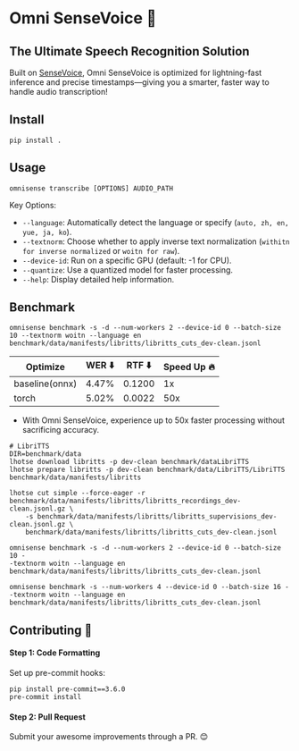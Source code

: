 # Omni SenseVoice 🚀

## The Ultimate Speech Recognition Solution
Built on [SenseVoice](https://github.com/FunAudioLLM/SenseVoice), Omni SenseVoice is optimized for lightning-fast inference and precise timestamps—giving you a smarter, faster way to handle audio transcription!

## Install
```
pip install .
```

## Usage
```
omnisense transcribe [OPTIONS] AUDIO_PATH
```
Key Options:
* `--language`: Automatically detect the language or specify (`auto, zh, en, yue, ja, ko`).
* `--textnorm`: Choose whether to apply inverse text normalization (`withitn for inverse normalized` or `woitn for raw`).
* `--device-id`: Run on a specific GPU (default: -1 for CPU).
* `--quantize`: Use a quantized model for faster processing.
* `--help`: Display detailed help information.

## Benchmark
`omnisense benchmark -s -d --num-workers 2 --device-id 0 --batch-size 10 --textnorm woitn --language en benchmark/data/manifests/libritts/libritts_cuts_dev-clean.jsonl`

| Optimize       | WER ⬇️  | RTF ⬇️ | Speed Up 🔥 |
| -----          |-----   | ----- |  ----- |
| baseline(onnx) | 4.47%  | 0.1200 |  1x   |
| torch          | 5.02%  | 0.0022 | 50x   |

* With Omni SenseVoice, experience up to 50x faster processing without sacrificing accuracy.


```
# LibriTTS
DIR=benchmark/data
lhotse download libritts -p dev-clean benchmark/dataLibriTTS
lhotse prepare libritts -p dev-clean benchmark/data/LibriTTS/LibriTTS benchmark/data/manifests/libritts

lhotse cut simple --force-eager -r benchmark/data/manifests/libritts/libritts_recordings_dev-clean.jsonl.gz \
    -s benchmark/data/manifests/libritts/libritts_supervisions_dev-clean.jsonl.gz \
    benchmark/data/manifests/libritts/libritts_cuts_dev-clean.jsonl

omnisense benchmark -s -d --num-workers 2 --device-id 0 --batch-size 10 -
-textnorm woitn --language en benchmark/data/manifests/libritts/libritts_cuts_dev-clean.jsonl

omnisense benchmark -s --num-workers 4 --device-id 0 --batch-size 16 --textnorm woitn --language en benchmark/data/manifests/libritts/libritts_cuts_dev-clean.jsonl
```

## Contributing 🙌
#### Step 1: Code Formatting
Set up pre-commit hooks:
```
pip install pre-commit==3.6.0
pre-commit install
```

#### Step 2: Pull Request
Submit your awesome improvements through a PR. 😊
